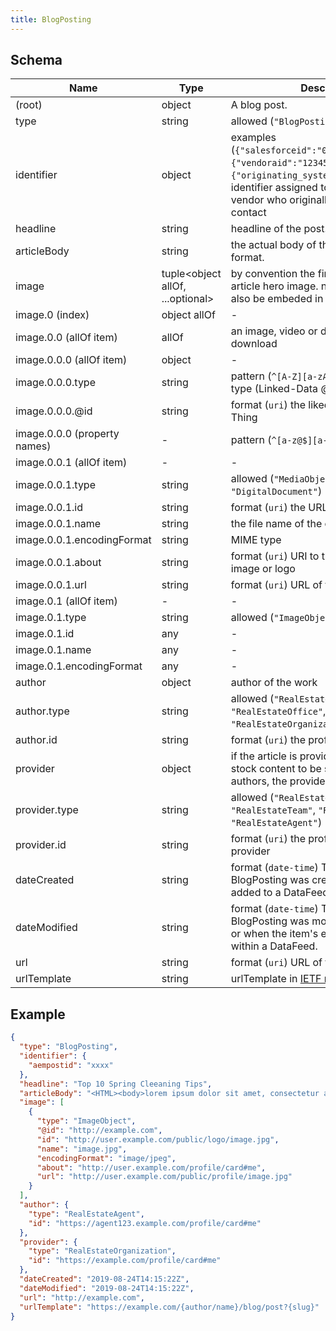 ```yaml
---
title: BlogPosting
---
```

## Schema

| Name | Type | Description |
|---|---|---|
| (root) | object | A blog post. |
| type | string | allowed (`"BlogPosting"`)  |
| identifier | object | examples (`{"salesforceid":"0031U00002XW1QWQA1"}`, `{"vendoraid":"123456"}`, `{"originating_system_id":"123456"}`) identifier assigned to a contact by the vendor who originally created the contact |
| headline | string | headline of the post. |
| articleBody | string | the actual body of the post in HTML format. |
| image | tuple<object allOf, ...optional<any>> | by convention the first image item is the article hero image.  note: image tags can also be embeded in the articleBody. |
| image.0 (index) | object allOf | - |
| image.0.0 (allOf item) | allOf | an image, video or document availble for download |
| image.0.0.0 (allOf item) | object | - |
| image.0.0.0.type | string | pattern (`^[A-Z][a-zA-Z0-9]+$`) The item type (Linked-Data @type) |
| image.0.0.0.@id | string | format (`uri`) the liked data uri for the Thing |
| image.0.0.0 (property names) | - | pattern (`^[a-z@$][a-zA-Z0-9-_]+$`)  |
| image.0.0.1 (allOf item) | - | - |
| image.0.0.1.type | string | allowed (`"MediaObject"`, `"ImageObject"`, `"DigitalDocument"`)  |
| image.0.0.1.id | string | format (`uri`) the URL to access the item. |
| image.0.0.1.name | string | the file name of the object. |
| image.0.0.1.encodingFormat | string | MIME type |
| image.0.0.1.about | string | format (`uri`) URI to the subject of the image or logo |
| image.0.0.1.url | string | format (`uri`) URL of the image content |
| image.0.1 (allOf item) | - | - |
| image.0.1.type | string | allowed (`"ImageObject"`)  |
| image.0.1.id | any | - |
| image.0.1.name | any | - |
| image.0.1.encodingFormat | any | - |
| author | object | author of the work |
| author.type | string | allowed (`"RealEstateAgent"`, `"RealEstateOffice"`, `"RealEstateTeam"`, `"RealEstateOrganization"`)  |
| author.id | string | format (`uri`) the profile URI of the author |
| provider | object | if the article is provided as a template or stock content to be shared by mutliple authors, the provider should be included. |
| provider.type | string | allowed (`"RealEstateOrganization"`, `"RealEstateTeam"`, `"RealEstateOffice"`, `"RealEstateAgent"`)  |
| provider.id | string | format (`uri`) the profile URI of the provider |
| dateCreated | string | format (`date-time`) The date on which the BlogPosting was created or the item was added to a DataFeed. |
| dateModified | string | format (`date-time`) The date on which the BlogPosting was most recently modified or when the item's entry was modified within a DataFeed. |
| url | string | format (`uri`) URL of the item. |
| urlTemplate | string | urlTemplate in [IETF rfc6570 format](https://datatracker.ietf.org/doc/html/rfc6570) |

## Example



```json
{
  "type": "BlogPosting",
  "identifier": {
    "aempostid": "xxxx"
  },
  "headline": "Top 10 Spring Cleeaning Tips",
  "articleBody": "<HTML><body>lorem ipsum dolor sit amet, consectetur adipiscing</body></HTML>",
  "image": [
    {
      "type": "ImageObject",
      "@id": "http://example.com",
      "id": "http://user.example.com/public/logo/image.jpg",
      "name": "image.jpg",
      "encodingFormat": "image/jpeg",
      "about": "http://user.example.com/profile/card#me",
      "url": "http://user.example.com/public/profile/image.jpg"
    }
  ],
  "author": {
    "type": "RealEstateAgent",
    "id": "https://agent123.example.com/profile/card#me"
  },
  "provider": {
    "type": "RealEstateOrganization",
    "id": "https://example.com/profile/card#me"
  },
  "dateCreated": "2019-08-24T14:15:22Z",
  "dateModified": "2019-08-24T14:15:22Z",
  "url": "http://example.com",
  "urlTemplate": "https://example.com/{author/name}/blog/post?{slug}"
}
```
